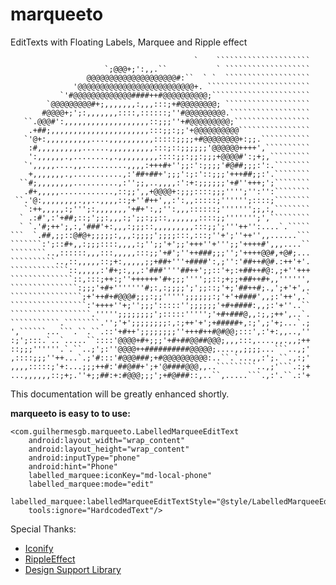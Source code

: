 # marqueeto

EditTexts with Floating Labels, Marquee and Ripple effect

```
                                         `    `````````````````````
                     `;@@@+;':,,.``           ` ```````````````````
                 @@@@@@@@@@@@@@@@@@@@#:``  ` `  ```````````````````
              '@@@@@@@@@@@@@@@@@@@@@@@@@@+. ```````````````````````
           `'#@@@@@@@@@@@@@####++#@@@@@@@@@@;``````````````````````
        `@@@@@@@@@#+;,,,,,,,:,,,:::;+#@@@@@@@@; ```````````````````
       #@@@@+;';:,,,,,,,::::,::::::;''#@@@@@@@@@.``````````````````
   ``.@@@#':,,,,,,,,,,,,,,,,,,,::;;;''+#@@@@@@@@@;`````````````````
    .+##;,,,,,,,,,,,,,,,,,,,,,,:::;;:;;'+@@@@@@@@@@````````````````
   `'@+:,,,,,,,,,,....,,,,,,,,,,:::::;;;;+#@@@@@@@@+:;;.```````````
    :#,,,,,,,,,,......,,,,,,,,,,:::;::;;;;;;'@@@@@@++++',``````````
    ':,,,,,,.,........,.,,,,,,,,,::::;;:;;:;;;+@@@@#':;+;,`````````
   `',,,,,....,,..........,,,,:+++#+'';;:':;;;;'#@##;;;:':.````````
    +,,,,,,,.,...........,:'##+##+';;;':;:'::;;;'+++##;;:'.````````
  ``#;,,,,,,,,..........,:'';;,..,,,,:':+:;;;;;;'+#''+++;';````````
   .#+,,,,,............,::;;',,+@@@@+:;;;::::;;;'''';'':'':````````
 ``.'@:,,,,,,,,.,,..,,,,::;+''#++',,:':,,:::::;'''''';::::;````````
   `:++,,,,,:;''';:,,,,,,,'+#+':,;'':,,,::::::;''''''';;,:,````````
  ` .:#',:'+##;::;';;:,,,:;';;:;;::,,,,,,,::::;;''''''';',`````````
  ` `.'#;++';,:,'###'+:,,,:;;;::,,,,,,,,,:::;;';'''++'':....`.`````
```  `.##,;;::@#@+;;;;;:,,,:;;;;';;;;:::,:::;''+';''++'',,......```
```````:';::#+,,:;;;::::,,,,:;'';;'+';;'+++''+''';;'++++#',,,....``
````````..,::::::,,,:::,,,,,:::;;'+#';''++###;;;'';'++++@@#,+@#;...
``````````..,::,,,,,::;+:,,,,,;;+##+'''+####':,;'':'##++#@#.:++'+'.
`````````````::,,,,,:'#+;:,,,:'###''''##++';;::'+;:+##++#@:,;+''+++
``````````````::,:::;++:;''++++++'#+;;;'''';;::;+;;+##++#+,,'''''',
```````````````:;;;'+#+'''''''#;:,:;;;;';';;::;'+;'##++#;.,';+'+',.
````````````````;+'++#+#@@@#;;;:;;''''';;;;;;:;'+'+####',,;:'++',.`
`````````````````:'++++''+;'';;;':::::'';;;;;;'+#+####:,,;:'+''..``
``````````````````.''''';;;;;;;;';:::::''''';'+#+###@,,:;,;++',..`.
```````````.````````.'';'+';;;;;;;;:,:;++'+';+#####+,:;',;'+;...`.;
',``````...```.``.``.::'+#++';;;;;;;;''+++#++#@#@@;:::',:'+:,,..,''
:;';:::.`..`.....``::::'@@@@+#+;;;'+#+##@@##@@@;,,,:::,....,,.,,;++
::;;;''''''.`.``..;';:''@@@@++##########@@@@@;....,,;;;;...```..,;'
,::::;;;''++...`.;'#:::'#@@@###;+#@@@@@@@@@@:..``.`...,,:';.``.,:;'
,,,,:::::;'+:...;;;++#:'##@##+';+'@####@@@,,..`````````..,;'```.:;+
...,,,,,,::;+;.''+;;##:+:#@@@;;;';+#@###::,..``,.....```.,:'.``.:'+
```


This documentation will be greatly enhanced shortly.

**marqueeto is easy to to use:**

    <com.guilhermesgb.marqueeto.LabelledMarqueeEditText
        android:layout_width="wrap_content"
        android:layout_height="wrap_content"
        android:inputType="phone"
        android:hint="Phone"
        labelled_marquee:iconKey="md-local-phone"
        labelled_marquee:mode="edit"
        labelled_marquee:labelledMarqueeEditTextStyle="@style/LabelledMarqueeEditTextCustom"
        tools:ignore="HardcodedText"/>
        

Special Thanks:

* [Iconify](https://github.com/JoanZapata/android-iconify)
* [RippleEffect](https://github.com/traex/RippleEffect)
* [Design Support Library](http://android-developers.blogspot.com.br/2015/05/android-design-support-library.html)
